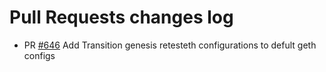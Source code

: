 # Pull Requests changes log

- PR [#646](https://github.com/ethereum/tests/pull/646)
Add Transition genesis retesteth configurations to defult geth configs


